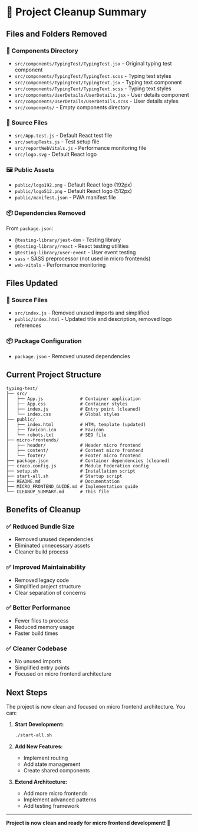 # 🧹 Project Cleanup Summary

## Files and Folders Removed

### 📁 Components Directory

- `src/components/TypingTest/TypingTest.jsx` - Original typing test component
- `src/components/TypingTest/TypingTest.scss` - Typing test styles
- `src/components/TypingText/TypingText.jsx` - Typing text component
- `src/components/TypingText/TypingText.scss` - Typing text styles
- `src/components/UserDetails/UserDetails.jsx` - User details component
- `src/components/UserDetails/UserDetails.scss` - User details styles
- `src/components/` - Empty components directory

### 📄 Source Files

- `src/App.test.js` - Default React test file
- `src/setupTests.js` - Test setup file
- `src/reportWebVitals.js` - Performance monitoring file
- `src/logo.svg` - Default React logo

### 🖼️ Public Assets

- `public/logo192.png` - Default React logo (192px)
- `public/logo512.png` - Default React logo (512px)
- `public/manifest.json` - PWA manifest file

### 📦 Dependencies Removed

From `package.json`:

- `@testing-library/jest-dom` - Testing library
- `@testing-library/react` - React testing utilities
- `@testing-library/user-event` - User event testing
- `sass` - SASS preprocessor (not used in micro frontends)
- `web-vitals` - Performance monitoring

## Files Updated

### 🔧 Source Files

- `src/index.js` - Removed unused imports and simplified
- `public/index.html` - Updated title and description, removed logo references

### 📦 Package Configuration

- `package.json` - Removed unused dependencies

## Current Project Structure

```
typing-test/
├── src/
│   ├── App.js              # Container application
│   ├── App.css             # Container styles
│   ├── index.js            # Entry point (cleaned)
│   └── index.css           # Global styles
├── public/
│   ├── index.html          # HTML template (updated)
│   ├── favicon.ico         # Favicon
│   └── robots.txt          # SEO file
├── micro-frontends/
│   ├── header/             # Header micro frontend
│   ├── content/            # Content micro frontend
│   └── footer/             # Footer micro frontend
├── package.json            # Container dependencies (cleaned)
├── craco.config.js         # Module Federation config
├── setup.sh                # Installation script
├── start-all.sh            # Startup script
├── README.md               # Documentation
├── MICRO_FRONTEND_GUIDE.md # Implementation guide
└── CLEANUP_SUMMARY.md      # This file
```

## Benefits of Cleanup

### ✅ Reduced Bundle Size

- Removed unused dependencies
- Eliminated unnecessary assets
- Cleaner build process

### ✅ Improved Maintainability

- Removed legacy code
- Simplified project structure
- Clear separation of concerns

### ✅ Better Performance

- Fewer files to process
- Reduced memory usage
- Faster build times

### ✅ Cleaner Codebase

- No unused imports
- Simplified entry points
- Focused on micro frontend architecture

## Next Steps

The project is now clean and focused on micro frontend architecture. You can:

1. **Start Development:**

   ```bash
   ./start-all.sh
   ```

2. **Add New Features:**

   - Implement routing
   - Add state management
   - Create shared components

3. **Extend Architecture:**
   - Add more micro frontends
   - Implement advanced patterns
   - Add testing framework

---

**Project is now clean and ready for micro frontend development! 🚀**
